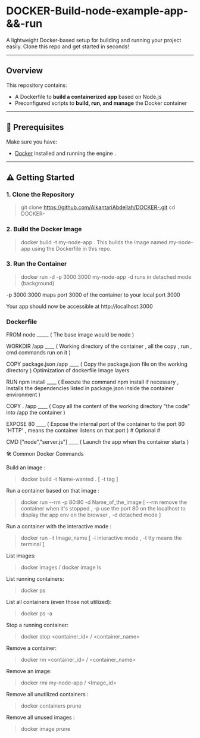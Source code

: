 # DOCKER-Build-node-example-app-&&-run


A lightweight Docker-based setup for building and running your project easily. Clone this repo and get started in seconds!

---

## Overview

This repository contains:

- A Dockerfile to **build a containerized app** based on Node.js
- Preconfigured scripts to **build, run, and manage** the Docker container

---

## 🔧 Prerequisites

Make sure you have:

- [Docker](https://docs.docker.com/get-docker/) installed and running  the engine .

---

## ⚠️ Getting Started

### 1. Clone the Repository


   > git clone https://github.com/AlkantariAbdellah/DOCKER-.git
   > cd DOCKER-
### 2. Build the Docker Image


  > docker build -t my-node-app .
This builds the image named my-node-app using the Dockerfile in this repo.

### 3. Run the Container


  > docker run -d -p 3000:3000 my-node-app
  -d runs in detached mode (background)

  -p 3000:3000 maps port 3000 of the container to your local port 3000

   Your app should now be accessible at http://localhost:3000


   ###  Dockerfile 

   FROM node     _____  ( The base image would be node  ) 
    
   WORKDIR /app     ____   (  Working directory of the container , all the copy , run , cmd commands run on it   )
    
   COPY package.json /app    ____    (  Copy the package.json file on the working directory ) Optimization of dockerfile Image layers 
    
   RUN npm install   ____      (  Execute the command npm install if necessary , Installs the dependencies listed in package.json inside the container environment  )
    
   COPY . /app   ____     (  Copy all the content of the working directory "the code"  into /app the container )
    
   EXPOSE 80    ____     (  Expose the internal  port of the container to the port 80 'HTTP' , means the container listens on that port ) # Optional #

   CMD ["node","server.js"]   ____      (  Launch the app when the container starts  )

🛠️ Common Docker Commands

Build an image :

   > docker build -t Name-wanted .    [ -t tag ]

Run a container based on that image :

   > docker run --rm -p 80:80 -d Name_of_the_image  [ --rm remove the container when it's stopped , -p use the port 80 on the localhost to display the app env on the browser ,  -d  detached mode  ]

Run a container with the interactive mode :

   > docker run -it  Image_name  [  -i  interactive mode ,  -t  tty means the terminal ]

List images:

   > docker images  /  docker image ls 
   
List running containers:

   > docker ps

List all containers (even those not utilized):

   > docker ps -a
   
Stop a running container:

   > docker stop <container_id> / <container_name>

Remove a container:

   > docker rm <container_id>  / <container_name>
   
Remove an image:
 
   > docker rmi my-node-app / <Image_id>

Remove all unutilized containers :

   > docker containers prune

Remove all unused images :

   >  docker image prune 
